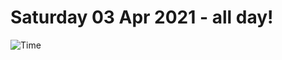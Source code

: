 # Saturday 03 Apr 2021 - all day!
![Time](https://github.com/rich-ctm/today/workflows/Time/badge.svg)

